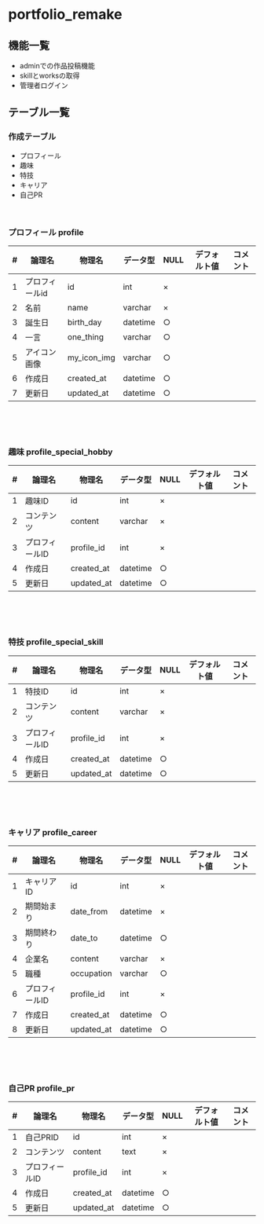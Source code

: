 # portfolio_remake

## 機能一覧

- adminでの作品投稿機能
- skillとworksの取得
- 管理者ログイン


## テーブル一覧

### 作成テーブル

- プロフィール
- 趣味
- 特技
- キャリア
- 自己PR

<br>

### プロフィール profile

|  #  |  論理名  |  物理名  |  データ型  |  NULL  |  デフォルト値  |  コメント | 
| ---- | ---- | ---- | ---- | ---- | ---- | ---- | 
|  1  | プロフィールid   |  id  |  int  |  ×  |    |    | 
|  2  |  名前  |  name |  varchar  |  ×  |    |    | 
|  3  |  誕生日  |  birth_day  |  datetime  |  ○  |    |    | 
|  4  |  一言  |  one_thing  |  varchar  |  ○  |    |    | 
|  5  |  アイコン画像  |  my_icon_img  |  varchar  |  ○  |    |    | 
|  6  |  作成日  |  created_at  |  datetime  |  ○  |    |    | 
|  7  |  更新日  |  updated_at  |  datetime  |  ○  |    |    | 

<br>
<br>
<br>

### 趣味 profile_special_hobby

|  #  |  論理名  |  物理名  |  データ型  |  NULL  |  デフォルト値  |  コメント | 
| ---- | ---- | ---- | ---- | ---- | ---- | ---- | 
|  1  |  趣味ID  |  id |  int  |  ×  |    |    | 
|  2  |  コンテンツ  |  content  |  varchar  |  ×  |    |    | 
|  3  |  プロフィールID  |  profile_id  |  int  |  ×  |    |    | 
|  4  |  作成日  |  created_at  |  datetime  |  ○  |    |    | 
|  5  |  更新日  |  updated_at  |  datetime  |  ○  |    |    | 

<br>
<br>
<br>

### 特技 profile_special_skill

|  #  |  論理名  |  物理名  |  データ型  |  NULL  |  デフォルト値  |  コメント | 
| ---- | ---- | ---- | ---- | ---- | ---- | ---- | 
|  1  |  特技ID  |  id  |  int  |  ×  |    |   | 
|  2  |  コンテンツ  |  content  |  varchar  | × |    |    | 
|  3  |  プロフィールID  |  profile_id  |  int  |  ×  |    |    | 
|  4  |  作成日  |  created_at  |  datetime  |  ○  |    |    | 
|  5  |  更新日  |  updated_at  |  datetime  |  ○  |    |    | 

<br>
<br>
<br>

### キャリア profile_career

|  #  |  論理名  |  物理名  |  データ型  |  NULL  |  デフォルト値  |  コメント | 
| ---- | ---- | ---- | ---- | ---- | ---- | ---- | 
|  1  |  キャリアID  |  id  |  int  |  ×  |    |   | 
|  2  |  期間始まり  |  date_from  |  datetime  | × |    |    | 
|  3  |  期間終わり  |  date_to  |  datetime  |  ○  |    |    | 
|  4  |  企業名  |  content  |  varchar  |  ×  |    |    | 
|  5  |  職種  |  occupation  |  varchar  |  ○  |    |    | 
|  6  |  プロフィールID  |  profile_id  |  int  |  ×  |    |    | 
|  7  |  作成日  |  created_at  |  datetime  |  ○  |    |    | 
|  8  |  更新日  |  updated_at  |  datetime  |  ○  |    |    | 

<br>
<br>
<br>

### 自己PR profile_pr

|  #  |  論理名  |  物理名  |  データ型  |  NULL  |  デフォルト値  |  コメント | 
| ---- | ---- | ---- | ---- | ---- | ---- | ---- | 
|  1  |  自己PRID  |  id  |  int  |  ×  |    |    | 
|  2  |  コンテンツ  |  content  |  text  |  ×  |    |    | 
|  3  |  プロフィールID  |  profile_id  |  int  |  ×  |    |    | 
|  4  |  作成日  |  created_at  |  datetime  |  ○  |    |    | 
|  5  |  更新日  |  updated_at  |  datetime  |  ○  |    |    | 

<br>
<br>
<br>
